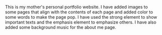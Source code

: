 This is my mother's personal portfolio website.
I have added images to some pages that align with the contents of each page and added color to some words to make the page pop.
I have used the strong element to  show important texts and the emphasis element to emphasize others.
I have also added some background music for the about me page.